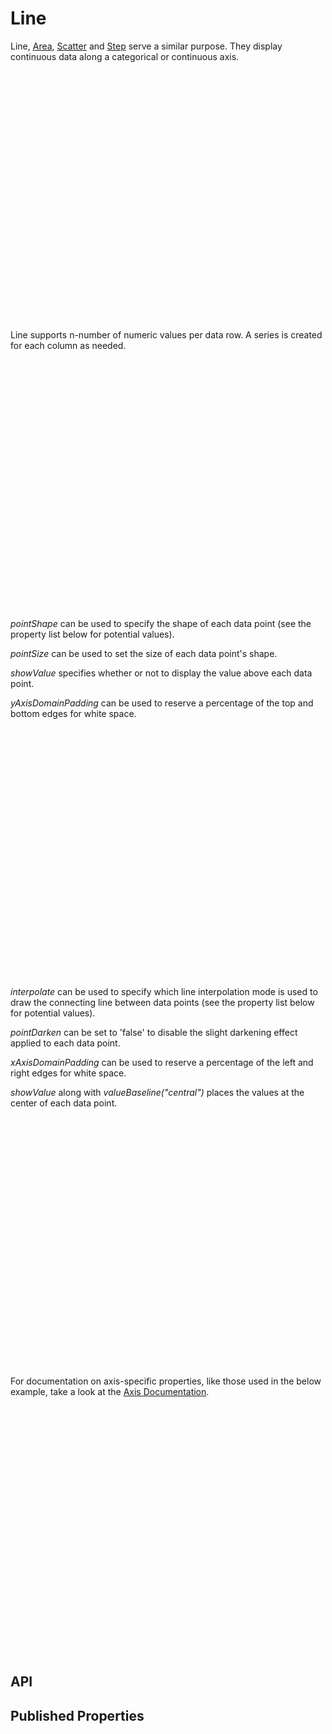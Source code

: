 # Line

<!--meta

-->

Line, [Area](./Area.md), [Scatter](./Scatter.md) and [Step](./Step.md) serve a similar purpose. They display continuous data along a categorical or continuous axis.


<ClientOnly>
  <hpcc-vitepress style="width:100%;height:600px">
  <div id="placeholder" style="height:400px">
  </div>
  <script type="module">
    import { Line } from "@hpcc-js/chart";

    new Line()
        .target("placeholder")
        .columns(["Category", "Value"])
        .data([
            ["A", 34],
            ["B", 55],
            ["C", 89],
            ["D", 144]
        ])
        .render()
        ;
  </script>
  </hpcc-vitepress>
</ClientOnly>


Line supports n-number of numeric values per data row. A series is created for each column as needed. 


<ClientOnly>
  <hpcc-vitepress style="width:100%;height:600px">
  <div id="placeholder" style="height:400px">
  </div>
  <script type="module">
    import { Line } from "@hpcc-js/chart";

    new Line()
        .target("placeholder")
        .columns(["Category", "Value 1", "Value 2", "Value 3"])
        .data([
            ["A", 34, 90, 82],
            ["B", 55, 50, 65],
            ["C", 89, 75, 43],
            ["D", 144, 66, 56]
        ])
        .render()
        ;
  </script>
  </hpcc-vitepress>
</ClientOnly>


_pointShape_ can be used to specify the shape of each data point (see the property list below for potential values).

_pointSize_ can be used to set the size of each data point's shape.

_showValue_ specifies whether or not to display the value above each data point.

_yAxisDomainPadding_ can be used to reserve a percentage of the top and bottom edges for white space.


<ClientOnly>
  <hpcc-vitepress style="width:100%;height:600px">
  <div id="placeholder" style="height:400px">
  </div>
  <script type="module">
    import { Line } from "@hpcc-js/chart";

    new Line()
        .target("placeholder")
        .columns(["Category", "Value", "Value 2"])
        .data([
            ["A", 34, 350],
            ["B", 55, 380],
            ["C", 89, 390],
            ["D", 98, 410]
        ])
        .pointShape("circle")
        .pointSize(2)
        .showValue(true)
        .render()
        ;
  </script>
  </hpcc-vitepress>
</ClientOnly>


_interpolate_ can be used to specify which line interpolation mode is used to draw the connecting line between data points (see the property list below for potential values).

_pointDarken_ can be set to 'false' to disable the slight darkening effect applied to each data point.

_xAxisDomainPadding_ can be used to reserve a percentage of the left and right edges for white space.

_showValue_ along with _valueBaseline("central")_ places the values at the center of each data point.


<ClientOnly>
  <hpcc-vitepress style="width:100%;height:600px">
  <div id="placeholder" style="height:400px">
  </div>
  <script type="module">
    import { Line } from "@hpcc-js/chart";

    new Line()
        .target("placeholder")
        .columns(["Value 1", "Value 2"])
        .data([
            [144, 90],
            [89, 50],
            [55, 75],
            [34, 66]
        ])
        .paletteID("FlatUI_German")
        .xAxisType("linear")
        .xAxisDomainPadding(5)
        .pointShape("rectangle")
        .pointSize(20)
        .pointDarken(false)
        .showValue(true)
        .valueBaseline("central")
        .interpolate("monotone")
        .render()
        ;
  </script>
  </hpcc-vitepress>
</ClientOnly>

For documentation on axis-specific properties, like those used in the below example, take a look at the [Axis Documentation](./XYAxis.md).


<ClientOnly>
  <hpcc-vitepress style="width:100%;height:600px">
  <div id="placeholder" style="height:400px">
  </div>
  <script type="module">
    import { Line } from "@hpcc-js/chart";

    new Line()
        .target("placeholder")
        .columns(["Value 1", "Value 2"])
        .data([
            [144, 90],
            [89, 50],
            [55, 75],
            [34, 66]
        ])
        .xAxisType("linear")
        .xAxisTitle("X-Axis Title")
        .yAxisTitle("Y-Axis Title")
        .xAxisTickCount(30)
        .xAxisOverlapMode("rotate")
        .xAxisLabelRotation(90)
        .pointShape("circle")
        .render()
        ;
  </script>
  </hpcc-vitepress>
</ClientOnly>

## API

## Published Properties
```@hpcc-js/chart:Line
```
